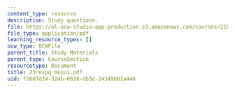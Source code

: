 ```yaml
---
content_type: resource
description: Study questions.
file: https://ol-ocw-studio-app-production.s3.amazonaws.com/courses/21h-522-japan-in-the-age-of-the-samurai-history-and-film-fall-2006/f2687d24324b0628db3d24349b01a446_23respq_musui.pdf
file_type: application/pdf
learning_resource_types: []
ocw_type: OCWFile
parent_title: Study Materials
parent_type: CourseSection
resourcetype: Document
title: 23respq_musui.pdf
uid: f2687d24-324b-0628-db3d-24349b01a446
---
```

